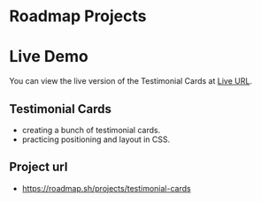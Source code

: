 # Roadmap Projects
# Live Demo

You can view the live version of the Testimonial Cards at [Live URL](https://alikb14.github.io/Roadmap-projects/Roadmap%20projects/Frontend%20projects/05%20-%20Testimonial%20Cards/).

## Testimonial Cards
- creating a bunch of testimonial cards.
- practicing positioning and layout in CSS.
## Project url
- https://roadmap.sh/projects/testimonial-cards
